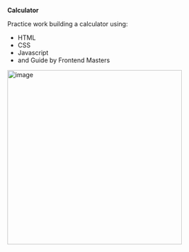 <b>Calculator</b>

Practice work building a calculator using:
- HTML
- CSS
- Javascript
- and Guide by Frontend Masters

<img width="394" alt="image" src="https://user-images.githubusercontent.com/109568289/190084219-5b007535-9410-48d0-b69d-38c48828d5cb.png">
